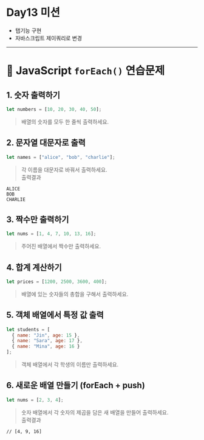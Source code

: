 # Day13 미션
- 탭기능 구현
- 자바스크립트 제이쿼리로 변경  
---

# 🔁 JavaScript `forEach()` 연습문제

## 1. 숫자 출력하기

```js
let numbers = [10, 20, 30, 40, 50];
```
>배열의 숫자를 모두 한 줄씩 출력하세요.

## 2. 문자열 대문자로 출력

```js
let names = ["alice", "bob", "charlie"];
```
>각 이름을 대문자로 바꿔서 출력하세요.  
출력결과  
```
ALICE
BOB
CHARLIE
```

## 3. 짝수만 출력하기

```js
let nums = [1, 4, 7, 10, 13, 16];
```
>주어진 배열에서 짝수만 출력하세요.

## 4. 합계 계산하기

```js
let prices = [1200, 2500, 3600, 400];
```
>배열에 있는 숫자들의 총합을 구해서 출력하세요.

## 5. 객체 배열에서 특정 값 출력

```js
let students = [
  { name: "Jin", age: 15 },
  { name: "Sara", age: 17 },
  { name: "Mina", age: 16 }
];
```

>객체 배열에서 각 학생의 이름만 출력하세요.

## 6. 새로운 배열 만들기 (forEach + push)

```js
let nums = [2, 3, 4];
```

>숫자 배열에서 각 숫자의 제곱을 담은 새 배열을 만들어 출력하세요.  
출력결과
```
// [4, 9, 16]
```

